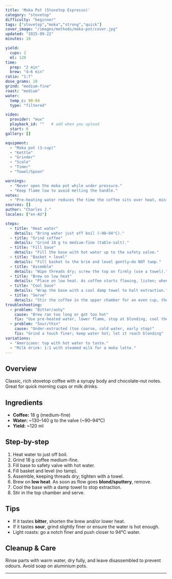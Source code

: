 ```yaml
---
title: 'Moka Pot (Stovetop Espresso)'
category: "stovetop"
difficulty: "beginner"
tags: ["stovetop","moka","strong","quick"]
cover_image: "/images/methods/moka-pot/cover.jpg"
updated: "2025-09-22"
minutes: 10

yield:
  cups: 2
  ml: 120
time:
  prep: "2 min"
  brew: "4–6 min"
ratio: "1:7"
dose_grams: 18
grind: "medium-fine"
roast: "medium"
water:
  temp_c: 90-94
  type: "filtered"

video:
  provider: "mux"
  playback_id: ""   # add when you upload
  start: 0
gallery: []

equipment:
  - "Moka pot (3-cup)"
  - "Kettle"
  - "Grinder"
  - "Scale"
  - "Timer"
  - "Towel/Spoon"

warnings:
  - "Never open the moka pot while under pressure."
  - "Keep flame low to avoid melting the handle."
notes:
  - "Pre-heating water reduces the time the coffee sits over heat, minimizing bitterness."
sources: []
author: "Charles J."
locales: ["en-AU"]

steps:
  - title: "Heat water"
    details: "Bring water just off boil (~90–94°C)."
  - title: "Grind coffee"
    details: "Grind 18 g to medium-fine (table-salt)."
  - title: "Fill base"
    details: "Fill the base with hot water up to the safety valve."
  - title: "Basket + level"
    details: "Fill basket to the brim and level gently—do NOT tamp."
  - title: "Assemble"
    details: "Wipe threads dry; screw the top on firmly (use a towel)."
  - title: "Brew on low heat"
    details: "Place on low heat. As coffee starts flowing, listen; when the stream turns blond and sputtery, remove from heat."
  - title: "Cool base"
    details: "Wrap the base with a cool damp towel to halt extraction."
  - title: "Serve"
    details: "Stir the coffee in the upper chamber for an even cup, then pour."
troubleshooting:
  - problem: "Bitter/ashy"
    cause: "Brew ran too long or got too hot"
    fix: "Use pre-heated water, lower flame, stop at blonding, cool the base"
  - problem: "Sour/thin"
    cause: "Under-extracted (too coarse, cold water, early stop)"
    fix: "Grind a touch finer; keep water hot; let it reach blonding"
variations:
  - "Americano: top with hot water to taste."
  - "Milk drink: 1:1 with steamed milk for a moka latte."
---
```


## Overview
Classic, rich stovetop coffee with a syrupy body and chocolate-nut notes. Great for quick morning cups or milk drinks.

## Ingredients
- **Coffee:** 18 g (medium-fine)
- **Water:** ~130–140 g to the valve (~90–94°C)
- **Yield:** ~120 ml

## Step-by-step
1. Heat water to just off boil.
2. Grind 18 g coffee medium-fine.
3. Fill base to safety valve with hot water.
4. Fill basket and level (no tamp).
5. Assemble, keeping threads dry; tighten with a towel.
6. Brew on **low heat**. As soon as flow goes **blond/sputtery**, remove.
7. Cool the base with a damp towel to stop extraction.
8. Stir in the top chamber and serve.

## Tips
- If it tastes **bitter**, shorten the brew and/or lower heat.
- If it tastes **sour**, grind slightly finer or ensure the water is hot enough.
- Light roasts: go a notch finer and push closer to 94°C water.

## Cleanup & Care
Rinse parts with warm water, dry fully, and leave disassembled to prevent odours. Avoid soap on aluminium pots.

---
